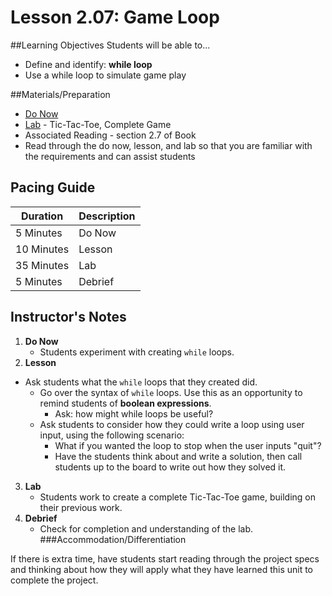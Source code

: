 # Lesson 2.07: Game Loop

##Learning Objectives
Students will be able to... 
* Define and identify: **while loop**
* Use a while loop to simulate game play

##Materials/Preparation
* [Do Now]
* [Lab] - Tic-Tac-Toe, Complete Game
* Associated Reading - section 2.7 of Book
* Read through the do now, lesson, and lab so that you are familiar with the requirements and can assist students

## Pacing Guide
| **Duration**   | **Description** |
| ---------- | ----------- |
| 5 Minutes  | Do Now      |
| 10 Minutes | Lesson      |
| 35 Minutes | Lab         |
| 5 Minutes | Debrief  |

## Instructor's Notes
1. **Do Now**
    * Students experiment with creating `while` loops.
2. **Lesson**
  * Ask students what the `while` loops that they created did. 
    * Go over the syntax of `while` loops. Use this as an opportunity to remind students of **boolean expressions**.
        * Ask: how might while loops be useful?
    * Ask students to consider how they could write a loop using user input, using the following scenario:
        * What if you wanted the loop to stop when the user inputs "quit"? 
        * Have the students think about and write a solution, then call students up to the board to write out how they solved it.
3. **Lab**
    * Students work to create a complete Tic-Tac-Toe game, building on their previous work.
4. **Debrief**
    * Check for completion and understanding of the lab. 
###Accommodation/Differentiation

If there is extra time, have students start reading through the project specs and thinking about how they will apply what they have learned this unit to complete the project.
  
[Do Now]:do_now.md
[Lab]:lab.md